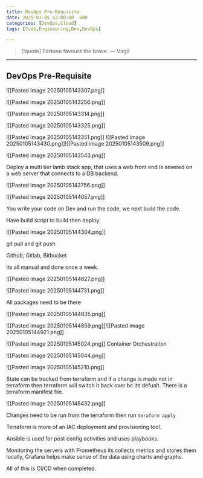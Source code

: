 ```yaml
---
title: DevOps Pre-Requisite
date: 2025-01-05 12:00:00 -500
categories: [DevOps,Cloud]
tags: [Code,Engineering,Dev,DevOps]

---
```


> [!quote] Fortune favours the brave.
> — Virgil

---

## DevOps Pre-Requisite


![[Pasted image 20250105143307.png]]

![[Pasted image 20250105143256.png]]

![[Pasted image 20250105143314.png]]

![[Pasted image 20250105143325.png]]

![[Pasted image 20250105143351.png]]
![[Pasted image 20250105143430.png]]![[Pasted image 20250105143509.png]]

![[Pasted image 20250105143543.png]]

Deploy a multi tier lamb stack app, that uses a web front end is severed on a web server that connects to a DB backend. 

![[Pasted image 20250105143756.png]]

![[Pasted image 20250105144057.png]]

You write your code on Dev and run the code, we next build the code. 

Have build script to  build then deploy 

![[Pasted image 20250105144304.png]]

git pull and git push 

Github, Gitlab, Bitbucket

Its all manual and done once a week.

![[Pasted image 20250105144627.png]]

![[Pasted image 20250105144731.png]]

All packages need to be there

![[Pasted image 20250105144835.png]]

![[Pasted image 20250105144859.png]]![[Pasted image 20250105144921.png]]

![[Pasted image 20250105145024.png]]
Container Orchestration 

![[Pasted image 20250105145044.png]]

![[Pasted image 20250105145210.png]]

State can be tracked from terraform and if a change is made not in terraform then terraform will switch it back over bc its defualt. There is a terraform manifest file. 


![[Pasted image 20250105145432.png]]

Changes need to be run from the terraform then run `teraform apply`

Terraform is more of an IAC deployment and provisioning tool. 

Ansible is used for post config activities and uses playbooks. 

Monitoring the servers with Prometheus its collects metrics and stores them locally, Grafana helps make sense of the data using charts and graphs. 

All of this is CI/CD when completed. 












